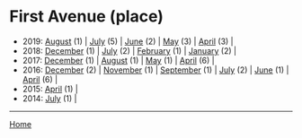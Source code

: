 # First Avenue (place)

  * 2019: 
      [August](./first-avenue-place-2019-08.md) (1) | 
      [July](./first-avenue-place-2019-07.md) (5) | 
      [June](./first-avenue-place-2019-06.md) (2) | 
      [May](./first-avenue-place-2019-05.md) (3) | 
      [April](./first-avenue-place-2019-04.md) (3) | 
  * 2018: 
      [December](./first-avenue-place-2018-12.md) (1) | 
      [July](./first-avenue-place-2018-07.md) (2) | 
      [February](./first-avenue-place-2018-02.md) (1) | 
      [January](./first-avenue-place-2018-01.md) (2) | 
  * 2017: 
      [December](./first-avenue-place-2017-12.md) (1) | 
      [August](./first-avenue-place-2017-08.md) (1) | 
      [May](./first-avenue-place-2017-05.md) (1) | 
      [April](./first-avenue-place-2017-04.md) (6) | 
  * 2016: 
      [December](./first-avenue-place-2016-12.md) (2) | 
      [November](./first-avenue-place-2016-11.md) (1) | 
      [September](./first-avenue-place-2016-09.md) (1) | 
      [July](./first-avenue-place-2016-07.md) (2) | 
      [June](./first-avenue-place-2016-06.md) (1) | 
      [April](./first-avenue-place-2016-04.md) (6) | 
  * 2015: 
      [April](./first-avenue-place-2015-04.md) (1) | 
  * 2014: 
      [July](./first-avenue-place-2014-07.md) (1) | 

----

[Home](../)
